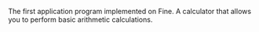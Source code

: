 The first application program implemented on Fine. A calculator that allows you to perform basic arithmetic calculations.